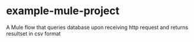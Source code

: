 # example-mule-project
A Mule flow that queries database upon receiving http request and returns resultset in csv format
